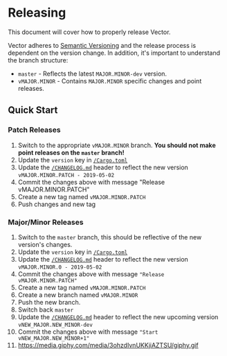 # Releasing

This document will cover how to properly release Vector.

Vector adheres to [Semantic Versioning](http://semver.org/spec/v2.0.0.html) and the release
process is dependent on the version change. In addition, it's important to understand the
branch structure:

* `master` - Reflects the latest `MAJOR.MINOR-dev` version.
* `vMAJOR.MINOR` - Contains `MAJOR.MINOR` specific changes and point releases.

## Quick Start

### Patch Releases

1. Switch to the appropriate `vMAJOR.MINOR` branch. **You should not make point releases on the `master` branch!**
1. Update the `version` key in [`/Cargo.toml`]
2. Update the [`/CHANGELOG.md`] header to reflect the new version `vMAJOR.MINOR.PATCH - 2019-05-02`
3. Commit the changes above with message "Release vMAJOR.MINOR.PATCH"
4. Create a new tag named `vMAJOR.MINOR.PATCH`
5. Push changes and new tag

### Major/Minor Releases

1. Switch to the `master` branch, this should be reflective of the new version's changes.
2. Update the `version` key in [`/Cargo.toml`]
3. Update the [`/CHANGELOG.md`] header to reflect the new version `vMAJOR.MINOR.0 - 2019-05-02`
4. Commit the changes above with message `"Release vMAJOR.MINOR.PATCH"`
5. Create a new tag named `vMAJOR.MINOR.PATCH`
6. Create a new branch named `vMAJOR.MINOR`
7. Push the new branch.
8. Switch back `master`
9. Update the [`/CHANGELOG.md`] header to reflect the new upcoming version `vNEW_MAJOR.NEW_MINOR-dev`
10. Commit the changes above with message `"Start vNEW_MAJOR.NEW_MINOR+1"`
11. https://media.giphy.com/media/3ohzdIvnUKKjiAZTSU/giphy.gif


[`/Cargo.toml`]: /Cargo.toml
[`/CHANGELOG.md`]: /CHANGELOG.md
